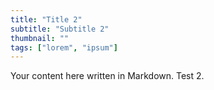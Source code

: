 ```yaml
---
title: "Title 2"
subtitle: "Subtitle 2"
thumbnail: ""
tags: ["lorem", "ipsum"]
---
```


Your content here written in Markdown. Test 2.
